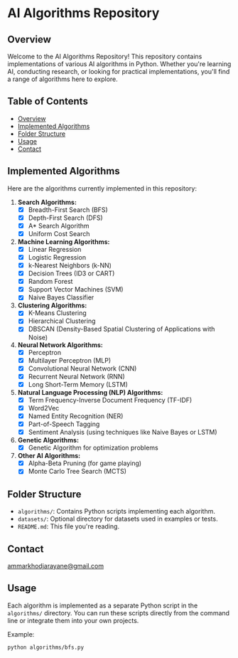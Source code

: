 # AI Algorithms Repository

## Overview
Welcome to the AI Algorithms Repository! This repository contains implementations of various AI algorithms in Python. Whether you're learning AI, conducting research, or looking for practical implementations, you'll find a range of algorithms here to explore.

## Table of Contents
- [Overview](#overview)
- [Implemented Algorithms](#implemented-algorithms)
- [Folder Structure](#folder-structure)
- [Usage](#usage)
- [Contact](#contact)

## Implemented Algorithms
Here are the algorithms currently implemented in this repository:

1. **Search Algorithms:**
   - [x] Breadth-First Search (BFS)
   - [x] Depth-First Search (DFS)
   - [x] A* Search Algorithm
   - [x] Uniform Cost Search

2. **Machine Learning Algorithms:**
   - [x] Linear Regression
   - [x] Logistic Regression
   - [x] k-Nearest Neighbors (k-NN)
   - [x] Decision Trees (ID3 or CART)
   - [x] Random Forest
   - [x] Support Vector Machines (SVM)
   - [x] Naive Bayes Classifier

3. **Clustering Algorithms:**
   - [x] K-Means Clustering
   - [x] Hierarchical Clustering
   - [x] DBSCAN (Density-Based Spatial Clustering of Applications with Noise)

4. **Neural Network Algorithms:**
   - [x] Perceptron
   - [x] Multilayer Perceptron (MLP)
   - [x] Convolutional Neural Network (CNN)
   - [x] Recurrent Neural Network (RNN)
   - [x] Long Short-Term Memory (LSTM)

6. **Natural Language Processing (NLP) Algorithms:**
   - [x] Term Frequency-Inverse Document Frequency (TF-IDF)
   - [x] Word2Vec
   - [x] Named Entity Recognition (NER)
   - [x] Part-of-Speech Tagging
   - [x] Sentiment Analysis (using techniques like Naive Bayes or LSTM)

7. **Genetic Algorithms:**
   - [x] Genetic Algorithm for optimization problems

8. **Other AI Algorithms:**
   - [x] Alpha-Beta Pruning (for game playing)
   - [x] Monte Carlo Tree Search (MCTS)

## Folder Structure
- `algorithms/`: Contains Python scripts implementing each algorithm.
- `datasets/`: Optional directory for datasets used in examples or tests.
- `README.md`: This file you're reading.

## Contact 
ammarkhodjarayane@gmail.com

## Usage
Each algorithm is implemented as a separate Python script in the `algorithms/` directory. You can run these scripts directly from the command line or integrate them into your own projects.

Example:
```bash
python algorithms/bfs.py

